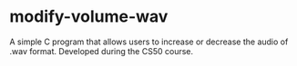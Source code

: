 # modify-volume-wav
A simple C program that allows users to increase or decrease the audio of .wav format. Developed during the CS50 course.
